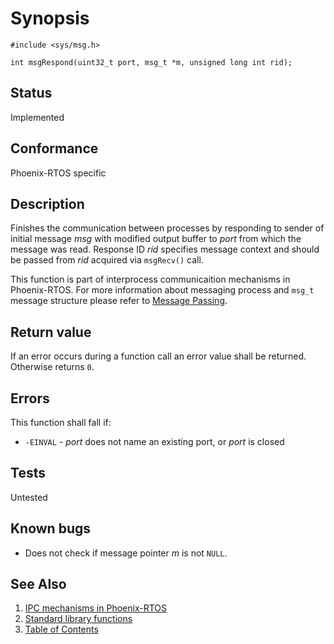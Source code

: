 # Synopsis 
`#include <sys/msg.h>`

`int msgRespond(uint32_t port, msg_t *m, unsigned long int rid);`

## Status
Implemented
## Conformance
Phoenix-RTOS specific
## Description

Finishes the communication between processes by responding to sender of initial message _msg_ with modified output buffer to _port_ from which the message was read. Response ID _rid_ specifies message context and should be passed from _rid_ acquired via `msgRecv()` call.

This function is part of interprocess communicaition mechanisms in Phoenix-RTOS. For more information about messaging process and `msg_t` message structure please refer to [Message Passing](../../../kernel/proc/msg.md).


## Return value

If an error occurs during a function call an error value shall be returned. Otherwise returns `0`.

## Errors

This function shall fall if:

 * `-EINVAL` - _port_ does not name an existing port, or _port_ is closed

## Tests

Untested

## Known bugs

 - Does not check if message pointer _m_ is not `NULL`.

## See Also 
1. [IPC mechanisms in Phoenix-RTOS](../../../architecture.md#interprocess-communication) 
2. [Standard library functions](../README.md)
3. [Table of Contents](../../../README.md)
